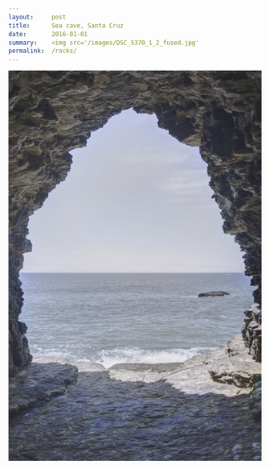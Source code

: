 ```yaml
---
layout:     post
title:      Sea cave, Santa Cruz
date:       2016-01-01
summary:    <img src='/images/DSC_5370_1_2_fused.jpg'
permalink:  /rocks/
---
```


![rocks](/images/DSC_5370_1_2_fused.jpg)
